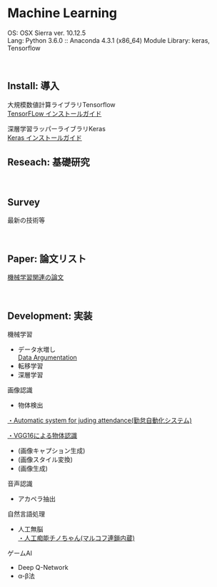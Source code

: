 # Machine Learning

OS: OSX Sierra ver. 10.12.5<br>
Lang: Python 3.6.0 :: Anaconda 4.3.1 (x86_64)
Module Library: keras, Tensorflow<br>

<br>

## Install: 導入<br>

大規模数値計算ライブラリTensorflow<br>
[TensorFLow インストールガイド](https://github.com/xxxHAL/machine-learning/tree/master/install/install-tensorflow)

深層学習ラッパーライブラリKeras<br>
[Keras インストールガイド](https://github.com/xxxHAL/machine-learning/tree/master/install/install-keras)

## Reseach: 基礎研究<br>

<br>

## Survey<br>

最新の技術等<br>


<br>

## Paper: 論文リスト<br>

[機械学習関連の論文]()<br>

<br>


## Development: 実装<br>

機械学習
- データ水増し<br>
[Data Argumentation](https://github.com/xxxHAL/data-argumentation)
- 転移学習
- 深層学習

画像認識
- 物体検出<br>

[・Automatic system for juding attendance(勤怠自動化システム)](https://github.com/whitetokyo/R_D/tree/master/Machine_Learning/ASJA)<br>

[・VGG16による物体認識](https://github.com/xxxHAL/vgg16)<br>

- (画像キャプション生成)
- (画像スタイル変換)
- (画像生成)

音声認識
- アカペラ抽出

自然言語処理
- 人工無脳<br>
[・人工痴能チノちゃん(マルコフ連鎖内蔵)](https://github.com/whitetokyo/r-d/tree/master/machine-learning/nobrain-chino)

ゲームAI
- Deep Q-Network
- α-β法




